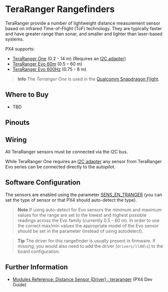 # TeraRanger Rangefinders

TeraRanger provide a number of lightweight distance measurement sensor based on infrared Time-of-Flight (ToF) technology. 
They are typically faster and have greater range than sonar, and smaller and lighter than laser-based systems.

PX4 supports:
* [TeraRanger One](https://www.terabee.com/shop/lidar-tof-range-finders/teraranger-one/) (0.2 - 14 m) (Requires an [I2C adapter](https://www.terabee.com/shop/accessories/i2c-adapter-for-teraranger-one/))
* [TeraRanger Evo 60m](https://www.terabee.com/shop/lidar-tof-range-finders/teraranger-evo-60m/) (0.5 – 60 m)
* [TeraRanger Evo 600Hz](https://www.terabee.com/shop/lidar-tof-range-finders/teraranger-evo-600hz/) (0.75 - 8 m)


> **Info** The *Terranger One* is used in the [Qualcomm Snapdragon Flight](../flight_controller/snapdragon_flight.md).


## Where to Buy

* TBD

## Pinouts



## Wiring

All TeraRanger sensors must be connected via the I2C bus.

While TeraRanger One requires an [I2C adapter](https://www.terabee.com/shop/accessories/i2c-adapter-for-teraranger-one/) any sensor from TeraRanger Evo series can be connected directly to the autopilot.


## Software Configuration

The sensors are enabled using the parameter [SENS_EN_TRANGER](../advanced_config/parameter_reference.md#SENS_EN_TRANGER) (you can set the type of sensor or that PX4 should auto-detect the type).

> **Note** If using auto-detect for Evo sensors the minimum and maximum values for the range are set to the lowest and highest possible readings across the Evo family (currently 0.5 - 60 m). 
In order to use the correct max/min values the appropriate model of the Evo sensor should be set in the parameter (instead of using autodetect).

> **Tip** The driver for this rangefinder is usually present in firmware. If missing, you would also need to add the driver (`drivers/ll40ls`) to the board configuration.

## Further Information

* [Modules Reference: Distance Sensor (Driver) : teraranger](https://dev.px4.io/master/en/middleware/modules_driver_distance_sensor.html#teraranger) (PX4 Dev Guide)
